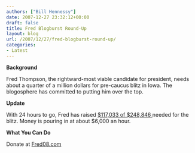 ```yaml
---
authors: ["Bill Hennessy"]
date: 2007-12-27 23:32:12+00:00
draft: false
title: Fred Blogburst Round-Up
layout: blog
url: /2007/12/27/fred-blogburst-round-up/
categories:
- Latest
---
```


**Background**

Fred Thompson, the rightward-most viable candidate for president, needs about a quarter of a million dollars for pre-caucus blitz in Iowa.  The blogosphere has committed to putting him over the top.

**Update**

With 24 hours to go, Fred has raised [$117,033 of $248,846 ](https://www.fred08.com/)needed for the blitz.  Money is pouring in at about $6,000 an hour.

**What You Can Do**

Donate at [Fred08.com](https://www.fred08.com/contribute.aspx?RefererID=4987be96-4295-4dda-be05-236f28ab766f)

